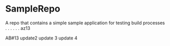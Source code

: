 # SampleRepo
A repo that contains a simple sample application for testing build processes 
.
.
.
.
.
.
az13

AB#13
update2
update 3
update 4
